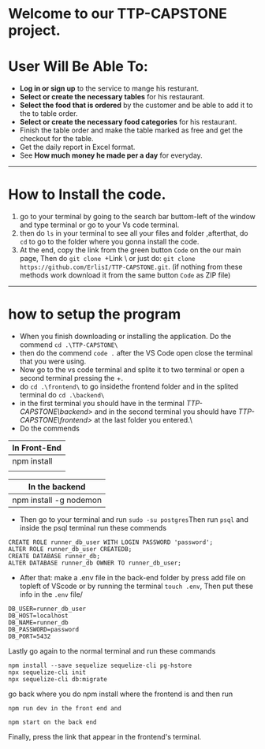 # Welcome to our TTP-CAPSTONE project.

# User Will Be Able To:
-  **Log in or sign up** to the service to mange his resturant.
- **Select or create the necessary tables** for his restaurant.
- **Select the food that is ordered** by the customer and be able to add it to the to table order.
- **Select or create the necessary food categories** for his restaurant.
- Finish the table order and make the table marked as free and get the checkout for the table.
- Get the daily report in Excel format.
- See **How much money he made per a day** for everyday.
***
# How to Install the code.
1. go to your terminal by going to the search bar buttom-left of the window and type terminal or go to your Vs code terminal.
2. then do `ls` in your terminal to see all your files and folder ,afterthat, do `cd` to go to the folder where you gonna install the code. 
3. At the end, copy the link from the green button `Code` on the our main page, Then do `git clone `+Link \ or just do: ```git clone https://github.com/ErlisI/TTP-CAPSTONE.git```. (if nothing from these methods work download it from the same button `Code` as ZIP file) 
***
# how to setup the program
- When you finish downloading or installing the application. Do the commend ```cd .\TTP-CAPSTONE\```
- then do the commend `code .` after the VS Code open close the terminal that you were using.
- Now go to the vs code terminal and splite it to two terminal or open a second terminal pressing the +. 
- do ```cd .\frontend\``` to go insidethe frontend folder and in the splited terminal do ```cd .\backend\```
- in the first terminal you should have in the terminal *TTP-CAPSTONE\backend>* and in the second terminal you should have *TTP-CAPSTONE\frontend>* at the last folder you entered.\
- Do the commends

|In Front-End |
| -------- | 
|npm install|
| |  

|In the backend|
| ------   |
|npm install -g nodemon|
- Then go to your terminal and run 
`sudo -su postgres`Then run `psql` and inside the psql terminal run these commends 
```
CREATE ROLE runner_db_user WITH LOGIN PASSWORD 'password';
ALTER ROLE runner_db_user CREATEDB;
CREATE DATABASE runner_db;
ALTER DATABASE runner_db OWNER TO runner_db_user;
```
- After that: make a .env file in the back-end folder by press add file on topleft of VScode or by running the terminal `touch .env`, Then put these
info in the `.env` file/
```
DB_USER=runner_db_user
DB_HOST=localhost
DB_NAME=runner_db
DB_PASSWORD=password
DB_PORT=5432
```
Lastly go again to the normal terminal and run these commands
```
npm install --save sequelize sequelize-cli pg-hstore
npx sequelize-cli init
npx sequelize-cli db:migrate
```
go back where you do npm install where the frontend is and then  run
```
npm run dev in the front end and

npm start on the back end
``` 
Finally, press the link that appear in the frontend's terminal.
